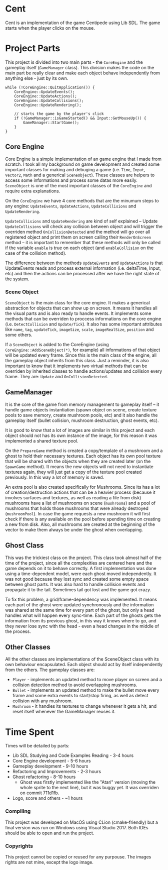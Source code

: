 
# Cent
Cent is an implementation of the game Centipede using Lib SDL. 
The game starts when the player clicks on the mouse.

# Project Parts
This project is divided into two main parts - the `CoreEngine` and the gameplay itself (`GameManager` class). This division makes the code on the main part be really clear and make each object behave independently from anything else - just by its own.

    while (!CoreEngine::QuitApplication()) {
        CoreEngine::UpdateEvents();
        CoreEngine::UpdateActions();
        CoreEngine::UpdateCollisions();
        CoreEngine::UpdateRendering();

        // starts the game by the player's click
        if (!GameManager::isGameStarted() && Input::GetMouseUp()) {
            GameManager::StartGame();
        }
    }

## Core Engine
Core Engine is a simple implementation of an game engine that I made from scratch. I took all my background on game development and created some important classes for making and debuging a game (i.e. `Time`, `Input`, `Vector2`, `Math` and a generical `SceneObject`). These classes are helpers to access some informations and process some datas more easily. `SceneObject` is one of the most important classes of the `CoreEngine` and require extra explanations.

On the `CoreEngine` we have 4 core methods that are the minumum steps to any engine: `UpdateEvents`, `UpdateActions`, `UpdateCollisions` and `UpdateRendering`.

`UpdateCollisions` and `UpdateRendering` are kind of self explained – Update `UpdateCollisions` will check any collision between object and will trigger the overriden method `OnCollisionDetected` and the method will go over all registered object and print them on screen calling their `RenderOnScreen` method – it is important to remember that these methods will only be called if the variable `enable` is true on each object (and `enableCollision` on the case of the collision method).

The difference between the methods `UpdateEvents` and `UpdateActions` is that UpdateEvents reads and process external information (i.e. deltaTime, Input, etc) and then the actions can be processed after we have the right state of the system.

### Scene Object
`SceneObject` is the main class for the core engine. It makes a generical abstraction for objects that can show up on screen. It means it handles all the visual parts and is also ready to handle events. It implements some methods that can be overriden to proccess informations on the core engine (i.e. `DetectCollision` and `Update/Tick`). It also has some important attributes like `name`, `tag`, `updateTick`,  `imageSize`, `scale`, `imageRealSize`,  `position` and some others.

If a `SceneObject` is added to the CoreEngine (using `CoreEngine::AddSceneObject(*)`, for example) all informations of that object will be updated every frame. Since this is the main class of the engine, all the gameplay object inherits from this class.
Just a reminder, it is also important to know that it implements two virtual methods that can be overriden by inherited classes  to handle actions/updates and collision every frame. They are: `Update` and `OnCollisionDetected`.

## GameManager
It is the core of the game from memory management to gameplay itself – it handle game objects instantiation (spawn object on scene, create texture pools to save memory, create mushroom pools, etc) and it also handle the gameplay itself (bullet collision, mushroom destruction, ghost events, etc).

It is good to know that a lot of images are similar in this project and each object should not has its own instance of the image, for this reason it was implemented a shared texture pool.

On the `PrepareGame` method is created a copy/template of a mushroom and a ghost to hold their necessary textures. Each object has its own pool texture that will be shared with the objects when they are created later (on the `SpawnGame` method). It means the new objects will not need to instantiate textures again, they will just get a copy of the texture pool created previously. In this way a lot of memory is saved.

An extra pool is also created specifically for Mushrooms. Since its has a lot of creation/destruction actions that can be a heavier process (because it involves surfaces and textures, as well as reading a file from disk) mushrooms have a list of mushrooms on scene (`mushrooms`) and a pool of mushrooms that holds those mushrooms that were already destroyed (`mushroomPool`). In case the game requests a new mushroom it will first check if there is any available on the pool before spending time on creating a new from disk. Also, all mushrooms are created at the beginning of the vector to make them always be under the ghost when overlapping.

## Ghost Class
This was the trickiest class on the project. This class took almost half of the time of the project, since all the complexities are centered here and the game depends on it to behave correctly. A first implementation was done using a time-dependent model, were each ghost moved independently. It was not good because they lost sync and created some empty space between ghost parts. It was also hard to handle collision events and propagate it to the tail. Sometimes tail got lost and the game got crazy.

To fix this problem, a grid/frame-dependency was implemented. It means each part of the ghost were updated synchronously and the information was shared at the same time for every part of the ghost, but only a head handles what will happen every sync-time.  Each part of the ghosts gets the information from its previous ghost, in this way it knows where to go, and they never lose sync with the head - even a head changes in the middle of the process.


## Other Classes
All the other classes are implementations of the SceneObject class with its own behaviour encapsulated. Each object should act by itself independently from the others. The gameplay classes are:
 - `Player` - implements an updated method to move player on screen and a collision detection method to avoid overlapping mushrooms.
 - `Bullet` - implements an updated method to make the bullet move every frame and some extra events to start/stop firing, as well as detect collision with any mushroom.
 - `Mushroom` - it handles its textures to change whenever it gets a hit, and reset itself whenever the GameManager reuses it.

# Time Spent
Times will be detailed by parts:
 - Lib SDL Studying and Code Examples Reading - 3-4 hours
 - Core Engine development - 5-6 hours
 - Gameplay development - 9-10 hours
 - Refactoring and Improvements - 2-3 hours
 - Ghost refactoring - 8-10 hours
	 - Ghost was firstly implemented like the "Atari" version (moving the whole sprite to the next line), but it was buggy yet. It was overriden on commit 711d1fb.
- Logo, score and others - ~1 hours

### Compiling
This project was developed on MacOS using CLion (cmake-friendly) but a final version was run on Windows using Visual Studio 2017. Both IDEs should be able to open and run the project.

### Copyrights
This project cannot be copied or reused for any purpouse. The images rights are not mine, except the logo image.
